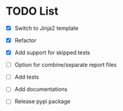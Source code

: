 # TODO List
- [x] Switch to Jinja2 template
- [x] Refactor
- [x] Add support for skipped tests
- [ ] Option for combine/separate report files
- [ ] Add tests
- [ ] Add documentations
- [ ] Release pypi package

